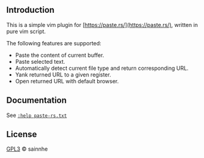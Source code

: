 ## Introduction

This is a simple vim plugin for [https://paste.rs/](https://paste.rs/), written in pure vim script.

The following features are supported:

- Paste the content of current buffer.
- Paste selected text.
- Automatically detect current file type and return corresponding URL.
- Yank returned URL to a given register.
- Open returned URL with default browser.

## Documentation

See [`:help paste-rs.txt`](https://github.com/sainnhe/vim-paste-rs/blob/master/doc/paste-rs.txt)

## License

[GPL3](./LICENSE) © sainnhe
